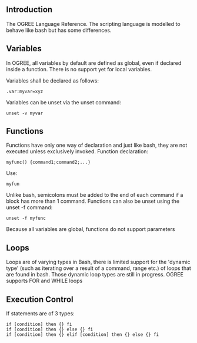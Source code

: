 Introduction
------------
The OGREE Language Reference. The scripting language is modelled to behave like bash but has some differences.


Variables 
------------
 In OGREE, all variables by default are defined as global, even if declared inside a function. There is no support yet for local variables.

 Variables shall be declared as follows:
 ```
 .var:myvar=xyz
 ```

 Variables can be unset via the unset command:
 ```
 unset -v myvar
 ```

Functions
------------
Functions have only one way of declaration and just like bash, they are not executed unless exclusively invoked. 
Function declaration:
```
myfunc() {command1;command2;...}
```
Use:
```
myfun
```
Unlike bash, semicolons must be added to the end of each command if a block has more than 1 command. Functions can also be unset using the unset -f command:
```
unset -f myfunc
```
Because all variables are global, functions do not support parameters


Loops
------------
Loops are of varying types in Bash, there is limited support for the 'dynamic type' (such as iterating over a result of a command, range etc.) of loops that are found in bash. Those dynamic loop types are still in progress. OGREE supports FOR and WHILE loops


Execution Control
------------
If statements are of 3 types:
```
if [condition] then {} fi
if [condition] then {} else {} fi
if [condition] then {} elif [condition] then {} else {} fi
```